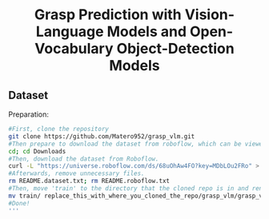 <h1 align="center"><strong>Grasp Prediction with Vision-Language Models and Open-Vocabulary Object-Detection Models</strong></h1>

<h2 align="left">Dataset</h2>

Preparation:

```bash
#First, clone the repository
git clone https://github.com/Matero952/grasp_vlm.git
#Then prepare to download the dataset from roboflow, which can be viewed publicly on Roboflow Universe!
cd; cd Downloads
#Then, download the dataset from Roboflow.
curl -L "https://universe.roboflow.com/ds/68uOhAw4FO?key=MDbLOu2FRo" > roboflow.zip; unzip roboflow.zip; rm roboflow.zip
#Afterwards, remove unnecessary files.
rm README.dataset.txt; rm README.roboflow.txt
#Then, move 'train' to the directory that the cloned repo is in and rename 'train' to 'grasp_vlm_dataset'
mv train/ replace_this_with_where_you_cloned_the_repo/grasp_vlm/grasp_vlm_dataset
#Done!
'''




